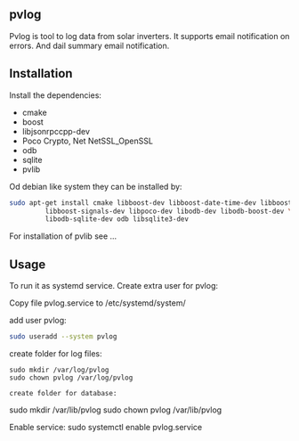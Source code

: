 ## pvlog
Pvlog is tool to log data from solar inverters. It supports
email notification on errors. And dail summary email notification.


## Installation

Install the dependencies:
- cmake
- boost
- libjsonrpccpp-dev
- Poco Crypto, Net NetSSL_OpenSSL
- odb
- sqlite
- pvlib

Od debian like system they can be installed by:
```sh
sudo apt-get install cmake libboost-dev libboost-date-time-dev libboost-log-dev \
	     libboost-signals-dev libpoco-dev libodb-dev libodb-boost-dev \
	     libodb-sqlite-dev odb libsqlite3-dev
```

For installation of pvlib see ...

## Usage
To run it as systemd service.
Create extra user for pvlog:

Copy file pvlog.service to /etc/systemd/system/

add user pvlog:
```sh
sudo useradd --system pvlog
```
create folder for log files:
```
sudo mkdir /var/log/pvlog
sudo chown pvlog /var/log/pvlog

create folder for database:
```
sudo mkdir /var/lib/pvlog
sudo chown pvlog /var/lib/pvlog

Enable service:
sudo systemctl enable pvlog.service
